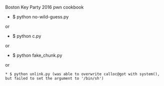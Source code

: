 Boston Key Party 2016 pwn cookbook

* $ python no-wild-guess.py

or 

* $ python c.py 

or 

* $ python fake_chunk.py

or

    * $ python unlink.py (was able to overwrite calloc@got with system(), but failed to set the argument to '/bin/sh')
